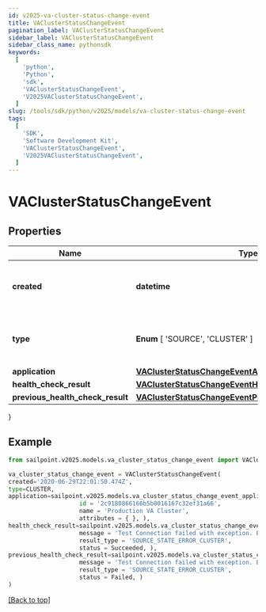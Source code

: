 ```yaml
---
id: v2025-va-cluster-status-change-event
title: VAClusterStatusChangeEvent
pagination_label: VAClusterStatusChangeEvent
sidebar_label: VAClusterStatusChangeEvent
sidebar_class_name: pythonsdk
keywords:
  [
    'python',
    'Python',
    'sdk',
    'VAClusterStatusChangeEvent',
    'V2025VAClusterStatusChangeEvent',
  ]
slug: /tools/sdk/python/v2025/models/va-cluster-status-change-event
tags:
  [
    'SDK',
    'Software Development Kit',
    'VAClusterStatusChangeEvent',
    'V2025VAClusterStatusChangeEvent',
  ]
---
```


# VAClusterStatusChangeEvent

## Properties

| Name | Type | Description | Notes |
| --- | --- | --- | --- |
| **created** | **datetime** | The date and time the status change occurred. | [required] |
| **type** | **Enum** [ 'SOURCE', 'CLUSTER' ] | The type of the object that initiated this event. | [required] |
| **application** | [**VAClusterStatusChangeEventApplication**](va-cluster-status-change-event-application) |  | [required] |
| **health_check_result** | [**VAClusterStatusChangeEventHealthCheckResult**](va-cluster-status-change-event-health-check-result) |  | [required] |
| **previous_health_check_result** | [**VAClusterStatusChangeEventPreviousHealthCheckResult**](va-cluster-status-change-event-previous-health-check-result) |  | [required] |

}

## Example

```python
from sailpoint.v2025.models.va_cluster_status_change_event import VAClusterStatusChangeEvent

va_cluster_status_change_event = VAClusterStatusChangeEvent(
created='2020-06-29T22:01:50.474Z',
type=CLUSTER,
application=sailpoint.v2025.models.va_cluster_status_change_event_application.VAClusterStatusChangeEvent_application(
                    id = '2c9180866166b5b0016167c32ef31a66',
                    name = 'Production VA Cluster',
                    attributes = { }, ),
health_check_result=sailpoint.v2025.models.va_cluster_status_change_event_health_check_result.VAClusterStatusChangeEvent_healthCheckResult(
                    message = 'Test Connection failed with exception. Error message - java.lang Exception',
                    result_type = 'SOURCE_STATE_ERROR_CLUSTER',
                    status = Succeeded, ),
previous_health_check_result=sailpoint.v2025.models.va_cluster_status_change_event_previous_health_check_result.VAClusterStatusChangeEvent_previousHealthCheckResult(
                    message = 'Test Connection failed with exception. Error message - java.lang Exception',
                    result_type = 'SOURCE_STATE_ERROR_CLUSTER',
                    status = Failed, )
)

```

[[Back to top]](#)
